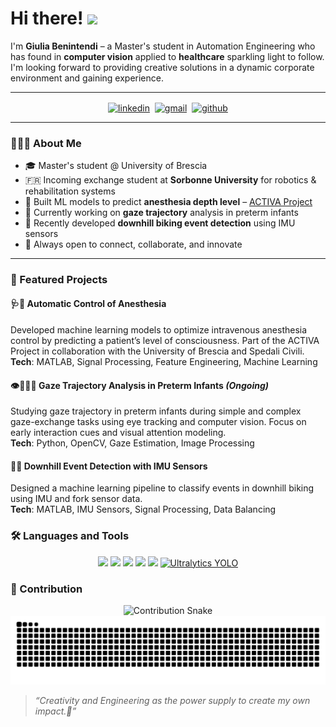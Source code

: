 # Hi there! <img src="https://github.com/TheDudeThatCode/TheDudeThatCode/blob/master/Assets/Hi.gif" width="35" />

I'm **Giulia Benintendi** – a Master's student in Automation Engineering who has found in **computer vision** applied to **healthcare** sparkling light to follow. I'm looking forward to providing creative solutions in a dynamic corporate environment and gaining experience.

---

<p align="center">
<a href="https://linkedin.com/in/giuliabenintendi" target="blank"><img align="center" src="https://cdn.jsdelivr.net/npm/simple-icons@3.0.1/icons/linkedin.svg" alt="linkedin" height="30" width="30" /></a>&nbsp;
<a href="mailto:giulbenintendi@gmail.com"><img align="center" src="https://cdn.jsdelivr.net/npm/simple-icons@3.0.1/icons/gmail.svg" alt="gmail" height="30" width="30" /></a>&nbsp;
<a href="https://github.com/giuliabenintendi"><img align="center" src="https://cdn.jsdelivr.net/npm/simple-icons@3.0.1/icons/github.svg" alt="github" height="30" width="30" /></a>
</p>

---

### 🎀👩‍💻 About Me

- 🎓 Master's student @ University of Brescia
- 🇫🇷 Incoming exchange student at **Sorbonne University** for robotics & rehabilitation systems  
- 🧠 Built ML models to predict **anesthesia depth level** – [ACTIVA Project](https://activa.unibs.it)
- 👶 Currently working on **gaze trajectory** analysis in preterm infants
- 🔭 Recently developed **downhill biking event detection** using IMU sensors
- 💌 Always open to connect, collaborate, and innovate

---
### 🚀 Featured Projects

#### 🩺💉 **Automatic Control of Anesthesia**
Developed machine learning models to optimize intravenous anesthesia control by predicting a patient’s level of consciousness. Part of the ACTIVA Project in collaboration with the University of Brescia and Spedali Civili.  
**Tech**: MATLAB, Signal Processing, Feature Engineering, Machine Learning  

#### 👁️👩🏼‍🍼 **Gaze Trajectory Analysis in Preterm Infants** *(Ongoing)*
Studying gaze trajectory in preterm infants during simple and complex gaze-exchange tasks using eye tracking and computer vision. Focus on early interaction cues and visual attention modeling.  
**Tech**: Python, OpenCV, Gaze Estimation, Image Processing  

#### 🧐🚵 **Downhill Event Detection with IMU Sensors**
Designed a machine learning pipeline to classify events in downhill biking using IMU and fork sensor data.  
**Tech**: MATLAB, IMU Sensors, Signal Processing, Data Balancing  

### 🛠️ Languages and Tools

<p align="center">
  <a href="https://www.python.org/" target="_blank"><img src="https://www.vectorlogo.zone/logos/python/python-icon.svg" width="42px" /></a>
  <a href="https://www.mathworks.com/products/matlab.html" target="_blank"><img src="https://upload.wikimedia.org/wikipedia/commons/2/21/Matlab_Logo.png" width="42px" /></a>
  <a href="https://opencv.org/" target="_blank"><img src="https://www.vectorlogo.zone/logos/opencv/opencv-icon.svg" width="42px" /></a>
  <a href="https://pytorch.org/" target="_blank"><img src="https://www.vectorlogo.zone/logos/pytorch/pytorch-icon.svg" width="42px" /></a>
  <a href="https://www.java.com/" target="_blank"><img src="https://www.vectorlogo.zone/logos/java/java-icon.svg" width="42px" /></a>
  <a href="https://www.ultralytics.com/" target="_blank"><img src="https://avatars.githubusercontent.com/u/50196032?s=200&v=4" width="42px" title="Ultralytics YOLO" /></a>
</p>

### 🐍 Contribution

<div align="center">
    <img src="https://raw.githubusercontent.com/giuliabenintendi/giuliabenintendi/main/output/github-contribution-grid-snake.svg" alt="Contribution Snake" />
</div>

<picture>
  <source media="(prefers-color-scheme: dark)" srcset="https://raw.githubusercontent.com/giuliabenintendi/giuliabenintendi/output/github-contribution-grid-snake-dark.svg">
  <source media="(prefers-color-scheme: light)" srcset="https://raw.githubusercontent.com/giuliabenintendi/giuliabenintendi/output/github-contribution-grid-snake.svg">
  <img alt="github contribution grid snake animation" src="https://raw.githubusercontent.com/giuliabenintendi/giuliabenintendi/output/github-contribution-grid-snake.svg">
</picture>

>  *“Creativity and Engineering as the power supply to create my own impact.🔆”*
